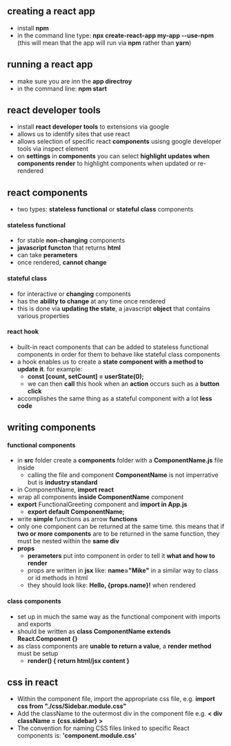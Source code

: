 ## creating a react app
- install **npm** 
- in the command line type: **npx create-react-app my-app --use-npm** (this will mean that the app will run via **npm** rather than **yarn**)

## running a react app 
- make sure you are inn the **app directroy**
- in the command line: **npm start** 

## react developer tools 
- install **react developer tools** to extensions via google
- allows us to identify sites that use react 
- allows selection of specific react **components** usisng google developer tools via inspect element
- on **settings** in **components** you can select **highlight updates when components render** to highlight components when updated or re-rendered

## react components
- two types: **stateless functional** or **stateful class** components
#### stateless functional
- for stable **non-changing** components
- **javascript functon** that returns **html** 
- can take **perameters**
- once rendered, **cannot change**
#### stateful class
- for interactive or **changing** components
- has the **ability to change** at any time once rendered
- this is done via **updating the state**, a javascript **object** that contains various properties
#### react hook
- built-in react components that can be added to stateless functional components in order for them to behave like stateful class components
- a hook enables us to create a **state component with a method to update it**. for example:
    - **const [count, setCount] = userState(0);**
    - we can then **call** this hook when an **action** occurs such as a **button click** 
- accomplishes the same thing as a stateful component with a lot **less code**

## writing components 
#### functional components
- in **src** folder create a **components** folder with a **ComponentName.js** file inside 
    - calling the file and component **ComponentName** is not imperrative but is **industry standard**
- in ComponentName, **import react** 
- wrap all components **inside ComponentName** component
- **export** FunctionalGreeting component and **import in App.js**
    - **export default ComponentName;**
- write **simple** functions as arrow **functions** 
- only one component can be returned at the same time. this means that if **two or more components** are to be returned in the same function, they must be nested within the **same div**
- **props**
    - **perameters** put into component in order to tell it **what and how to render**
    - props are written in **jsx** like: **name="Mike"** in a similar way to class or id methods in html
    - they should look like: **Hello, {props.name}!** when rendered
#### class components
- set up in much the same way as the functional component with imports and exports 
- should be written as **class ComponentName extends React.Component {}**
- as class components are **unable to return a value**, a **render method** must be setup 
    - **render() { return html/jsx content }**

## css in react
- Within the component file, import the appropriate css file, e.g. **import css from "./css/Sidebar.module.css"**
- Add the className to the outermost div in the component file e.g. **< div className = {css.sidebar} >**
- The convention for naming CSS files linked to specific React components is: **'component.module.css'**
